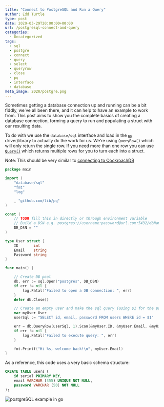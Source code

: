 ```yaml
---
title: "Connect to PostgreSQL and Run a Query"
author: Edd Turtle
type: post
date: 2020-03-29T20:00:00+00:00
url: /postgresql-connect-and-query
categories:
  - Uncategorized
tags:
  - sql
  - postgre
  - connect
  - query
  - select
  - queryrow
  - close
  - pq
  - interface
  - database
meta_image: 2020/postgre.png
---
```


Sometimes getting a database connection up and running can be a bit fiddly, we've all been there, and it can help to have an example to work from. This post aims to show you the complete basics of creating a database connection, forming a query to run and populating a struct with our resulting data.

To do with we use the `database/sql` interface and load in the [`pq`](https://github.com/lib/pq) driver/library to actually do the work for us. We're using `QueryRow()` which will only return the single row. If you need more than one row you can use [`Query()`](https://golang.org/pkg/database/sql/#Stmt.Query) which returns multiple rows for you to turn each into a struct.

Note: This should be very similar to [connecting to CockroachDB](https://github.com/cockroachdb/examples-go)

```go
package main

import (
	"database/sql"
	"fmt"
	"log"

	_ "github.com/lib/pq"
)

const (
	// TODO fill this in directly or through environment variable
	// Build a DSN e.g. postgres://username:password@url.com:5432/dbName
	DB_DSN = ""
)

type User struct {
	ID       int
	Email    string
	Password string
}

func main() {

	// Create DB pool
	db, err := sql.Open("postgres", DB_DSN)
	if err != nil {
		log.Fatal("Failed to open a DB connection: ", err)
	}
	defer db.Close()

	// Create an empty user and make the sql query (using $1 for the parameter)
	var myUser User
	userSql := "SELECT id, email, password FROM users WHERE id = $1"

	err = db.QueryRow(userSql, 1).Scan(&myUser.ID, &myUser.Email, &myUser.Password)
	if err != nil {
		log.Fatal("Failed to execute query: ", err)
	}

	fmt.Printf("Hi %s, welcome back!\n", myUser.Email)
}
```

As a reference, this code uses a very basic schema structure:

```sql
CREATE TABLE users (
    id serial PRIMARY KEY,
    email VARCHAR (355) UNIQUE NOT NULL,
    password VARCHAR (50) NOT NULL
);
```

![postgreSQL example in go](/img/2020/postgre.png)
